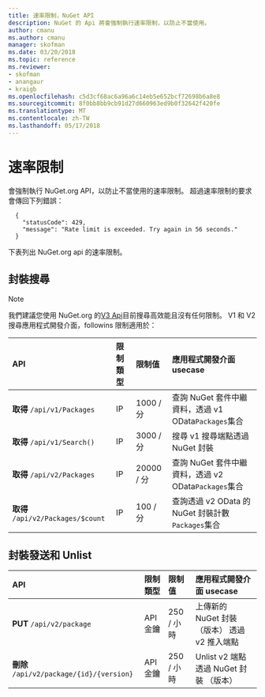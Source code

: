 ```yaml
---
title: 速率限制，NuGet API
description: NuGet 的 Api 將會強制執行速率限制，以防止不當使用。
author: cmanu
ms.author: cmanu
manager: skofman
ms.date: 03/20/2018
ms.topic: reference
ms.reviewer:
- skofman
- anangaur
- kraigb
ms.openlocfilehash: c5d3cf68ac6a96a6c14eb5e652bcf72698b6a8e8
ms.sourcegitcommit: 8f0bb8bb9cb91d27d660963ed9b0f32642f420fe
ms.translationtype: MT
ms.contentlocale: zh-TW
ms.lasthandoff: 05/17/2018
---
```

# <a name="rate-limits"></a>速率限制

會強制執行 NuGet.org API，以防止不當使用的速率限制。 超過速率限制的要求會傳回下列錯誤： 

  ~~~
    {
      "statusCode": 429,
      "message": "Rate limit is exceeded. Try again in 56 seconds."
    }
  ~~~

下表列出 NuGet.org api 的速率限制。

## <a name="package-search"></a>封裝搜尋

> [!Note]
> 我們建議您使用 NuGet.org 的[V3 Api](https://docs.microsoft.com/nuget/api/search-query-service-resource)目前搜尋高效能且沒有任何限制。 V1 和 V2 搜尋應用程式開發介面，followins 限制適用於：


| API | 限制類型 | 限制值 | 應用程式開發介面 usecase |
|:---|:---|:---|:---|
**取得** `/api/v1/Packages` | IP | 1000 / 分 | 查詢 NuGet 套件中繼資料，透過 v1 OData`Packages`集合 |
**取得** `/api/v1/Search()` | IP | 3000 / 分 | 搜尋 v1 搜尋端點透過 NuGet 封裝 | 
**取得** `/api/v2/Packages` | IP | 20000 / 分 | 查詢 NuGet 套件中繼資料，透過 v2 OData`Packages`集合 | 
**取得** `/api/v2/Packages/$count` | IP | 100 / 分 | 查詢透過 v2 OData 的 NuGet 封裝計數`Packages`集合 | 

## <a name="package-push-and-unlist"></a>封裝發送和 Unlist

| API | 限制類型 | 限制值 | 應用程式開發介面 usecase | 
|:---|:---|:---|:--- |
**PUT** `/api/v2/package` | API 金鑰 | 250 / 小時 | 上傳新的 NuGet 封裝 （版本） 透過 v2 推入端點 
**刪除** `/api/v2/package/{id}/{version}` | API 金鑰 | 250 / 小時 | Unlist v2 端點透過 NuGet 封裝 （版本） 
